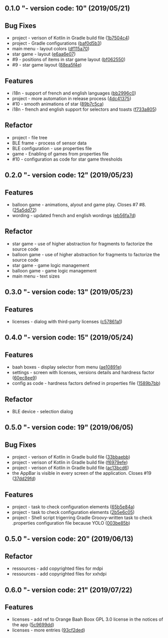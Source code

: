 <a name="0.1.0"></a>
## 0.1.0 "- version code: 10" (2019/05/21)


## Bug Fixes

* project - verison of Kotlin in Gradle build file ([1b7504c4](https://gitlab.forge.orange-labs.fr/3dhandz/training-box/commits/1b7504c4))
* project - Gradle configurations ([baf0d5b3](https://gitlab.forge.orange-labs.fr/3dhandz/training-box/commits/baf0d5b3))
* main menu - layout colors ([df115a70](https://gitlab.forge.orange-labs.fr/3dhandz/training-box/commits/df115a70))
* star game - layout ([e6aa6e07](https://gitlab.forge.orange-labs.fr/3dhandz/training-box/commits/e6aa6e07))
* #9 - positions of items in star game layout ([bf062550](https://gitlab.forge.orange-labs.fr/3dhandz/training-box/commits/bf062550))
* #9 - star game layout ([88ea5f4e](https://gitlab.forge.orange-labs.fr/3dhandz/training-box/commits/88ea5f4e))

## Features

* i18n - support of french and english languages ([bb2996c0](https://gitlab.forge.orange-labs.fr/3dhandz/training-box/commits/bb2996c0))
* project - more automation in release process ([4dc41375](https://gitlab.forge.orange-labs.fr/3dhandz/training-box/commits/4dc41375))
* #10 - smooth animations of star ([89b7c5ca](https://gitlab.forge.orange-labs.fr/3dhandz/training-box/commits/89b7c5ca))
* i18n - french and english support for selectors and toasts ([f733a805](https://gitlab.forge.orange-labs.fr/3dhandz/training-box/commits/f733a805))

## Refactor

* project - file tree
* BLE frame - process of sensor data
* BLE configuration - use properties file
* game - Enabling of games from properties file
* #10 - configuration as code for star game thresholds


<a name="0.2.0"></a>
## 0.2.0 "- version code: 12" (2019/05/23)


## Features

* balloon game - animations, alyout and game play. Closes #7 #8. ([25a5dd72](https://gitlab.forge.orange-labs.fr/3dhandz/training-box/commits/25a5dd72))
* wording - updated french and english wordings ([eb56fa7d](https://gitlab.forge.orange-labs.fr/3dhandz/training-box/commits/eb56fa7d))

## Refactor

* star game - use of higher abstraction for fragments to factorize the source code
* balloon game - use of higher abstraction for fragments to factorize the source code
* star game - game logic management
* balloon game - game logic management
* main menu - text sizes


<a name="0.3.0"></a>
## 0.3.0 "- version code: 13" (2019/05/23)


## Features

* licenses - dialog with third-party licenses ([c57861a1](https://gitlab.forge.orange-labs.fr/3dhandz/training-box/commits/c57861a1))


<a name="0.4.0"></a>
## 0.4.0 "- version code: 15" (2019/05/24)

## Features

* baah boxes - display selector from menu ([ae10891e](https://gitlab.forge.orange-labs.fr/3dhandz/training-box/commits/ae10891e))
* settings - screen with licenses, versions details and hardness factor ([60ec8ee9](https://gitlab.forge.orange-labs.fr/3dhandz/training-box/commits/60ec8ee9))
* config as code - hardness factors defined in properties file ([1589b7bb](https://gitlab.forge.orange-labs.fr/3dhandz/training-box/commits/1589b7bb))

## Refactor

* BLE device - selection dialog



<a name="0.5.0"></a>
## 0.5.0 "- version code: 19" (2019/06/05)


## Bug Fixes

* project - verison of Kotlin in Gradle build file ([33bbaebb](https://gitlab.forge.orange-labs.fr/3dhandz/training-box/commits/33bbaebb))
* project - verison of Kotlin in Gradle build file ([f6979efe](https://gitlab.forge.orange-labs.fr/3dhandz/training-box/commits/f6979efe))
* project - verison of Kotlin in Gradle build file ([ac13bcd6](https://gitlab.forge.orange-labs.fr/3dhandz/training-box/commits/ac13bcd6))
* the AppBar is visible in every screen of the application. Closes #19 ([37dd29fd](https://gitlab.forge.orange-labs.fr/3dhandz/training-box/commits/37dd29fd))

## Features

* project - task to check configuration elements ([65b5e84a](https://gitlab.forge.orange-labs.fr/3dhandz/training-box/commits/65b5e84a))
* project - task to check configuration elements ([2b5e6c05](https://gitlab.forge.orange-labs.fr/3dhandz/training-box/commits/2b5e6c05))
* project - Shell script trigerring Gradle Groovy-written task to check .properties configuration file because YOLO ([003be85b](https://gitlab.forge.orange-labs.fr/3dhandz/training-box/commits/003be85b))



<a name="0.5.0"></a>
## 0.5.0 "- version code: 20" (2019/06/13)


## Refactor

* ressources - add  copyrighted files for mdpi
* ressources - add  copyrighted files for xxhdpi



<a name="0.6.0"></a>
## 0.6.0 "- version code: 21" (2019/07/22)


## Features

* licenses - add ref to Orange Baah Boox GPL 3.0 license in the notices of the app ([5c9699dd](https://gitlab.forge.orange-labs.fr/3dhandz/training-box/commits/5c9699dd))
* licenses - more entries ([93cf2ded](https://gitlab.forge.orange-labs.fr/3dhandz/training-box/commits/93cf2ded))

